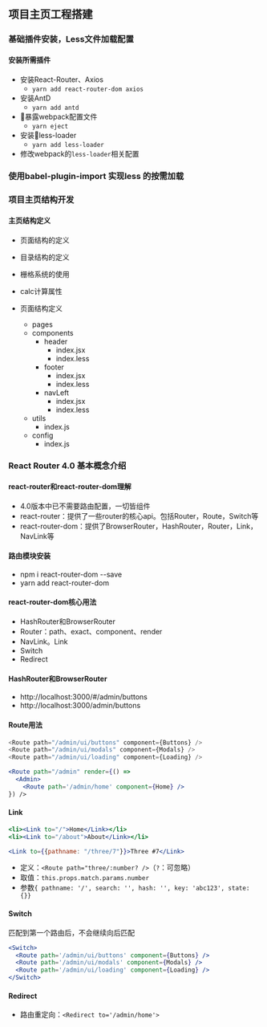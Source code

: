 ## 项目主页工程搭建

### 基础插件安装，Less文件加载配置
#### 安装所需插件
- 安装React-Router、Axios
  - `yarn add react-router-dom axios`
- 安装AntD
  - `yarn add antd`
- 暴露webpack配置文件
  - `yarn eject`
- 安装less-loader
  - `yarn add less-loader`
- 修改webpack的`less-loader`相关配置

### 使用babel-plugin-import 实现less 的按需加载

### 项目主页结构开发
#### 主页结构定义
- 页面结构的定义
- 目录结构的定义
- 栅格系统的使用
- calc计算属性

- 页面结构定义
  - pages
  - components
    - header
      - index.jsx
      - index.less
    - footer
      - index.jsx
      - index.less
    - navLeft
      - index.jsx
      - index.less
  - utils
    - index.js
  - config
    - index.js
 
### React Router 4.0 基本概念介绍
#### react-router和react-router-dom理解
- 4.0版本中已不需要路由配置，一切皆组件
- react-router：提供了一些router的核心api。包括Router，Route，Switch等
- react-router-dom：提供了BrowserRouter，HashRouter，Router，Link，NavLink等

#### 路由模块安装
- npm i react-router-dom --save
- yarn add react-router-dom

#### react-router-dom核心用法
- HashRouter和BrowserRouter
- Router：path、exact、component、render
- NavLink。Link
- Switch
- Redirect

#### HashRouter和BrowserRouter
- http://localhost:3000/#/admin/buttons
- http://localhost:3000/admin/buttons

#### Route用法
```javascript
<Route path="/admin/ui/buttons" component={Buttons} />
<Route path="/admin/ui/modals" component={Modals} /> 
<Route path="/admin/ui/loading" component={Loading} /> 
```

```jsx harmony
<Route path="/admin" render={() => 
  <Admin>
    <Route path='/admin/home' component={Home} />
}) />
```

#### Link
```jsx harmony
<li><Link to="/">Home</Link></li>
<li><Link to="/about">About</Link></li>
```
```jsx harmony
<Link to={{pathname: "/three/7"}}>Three #7</Link>
```
- 定义：`<Route path="three/:number? />`（`?`：可忽略）
- 取值：`this.props.match.params.number`
- 参数`{ pathname: '/', search: '', hash: '', key: 'abc123', state: {}}`

#### Switch 
匹配到第一个路由后，不会继续向后匹配
```jsx harmony
<Switch>
  <Route path='/admin/ui/buttons' component={Buttons} />
  <Route path='/admin/ui/modals' component={Modals} />
  <Route path='/admin/ui/loading' component={Loading} />
</Switch>
```

#### Redirect
- 路由重定向：`<Redirect to='/admin/home'>`